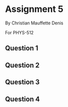 # Assignment 5

By Christian Mauffette Denis

For PHYS-512

## Question 1

## Question 2

## Question 3

## Question 4


